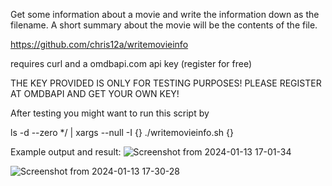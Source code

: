 Get some information about a movie and write the information down as the filename. A short summary about the movie will be the contents of the file.


https://github.com/chris12a/writemovieinfo

requires curl and a omdbapi.com api key (register for free)

THE KEY PROVIDED IS ONLY FOR TESTING PURPOSES!
PLEASE REGISTER AT OMDBAPI AND GET YOUR OWN KEY!  

After testing you might want to run this script by

ls -d --zero */ | xargs --null -I {} ./writemovieinfo.sh {}

Example output and result:
![Screenshot from 2024-01-13 17-01-34](https://github.com/chris12a/writemovieinfo/assets/156455438/6f00c03e-4f0f-4af5-bd86-6c84b6fb985f)

![Screenshot from 2024-01-13 17-30-28](https://github.com/chris12a/writemovieinfo/assets/156455438/86551f14-4628-4aa4-b6be-ad548408351a)
